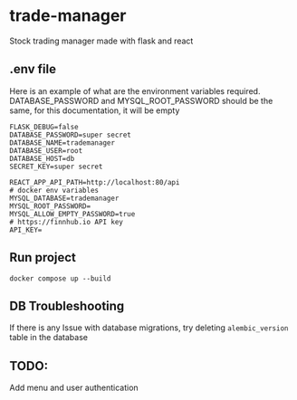 # trade-manager
Stock trading manager made with flask and react

## .env file
Here is an example of what are the environment variables required.
DATABASE_PASSWORD and MYSQL_ROOT_PASSWORD should be the same, for this documentation, it will be empty
```
FLASK_DEBUG=false
DATABASE_PASSWORD=super secret
DATABASE_NAME=trademanager
DATABASE_USER=root
DATABASE_HOST=db
SECRET_KEY=super secret

REACT_APP_API_PATH=http://localhost:80/api
# docker env variables
MYSQL_DATABASE=trademanager
MYSQL_ROOT_PASSWORD=
MYSQL_ALLOW_EMPTY_PASSWORD=true
# https://finnhub.io API key
API_KEY=
```
## Run project

`docker compose up --build`

## DB Troubleshooting
If there is any Issue with database migrations, try deleting  `alembic_version` table in the database

## TODO:
Add menu and user authentication
